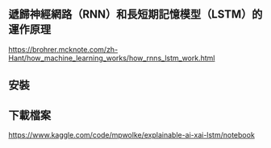

## 遞歸神經網路（RNN）和長短期記憶模型（LSTM）的運作原理

https://brohrer.mcknote.com/zh-Hant/how_machine_learning_works/how_rnns_lstm_work.html

## 安裝

## 下載檔案

https://www.kaggle.com/code/mpwolke/explainable-ai-xai-lstm/notebook
